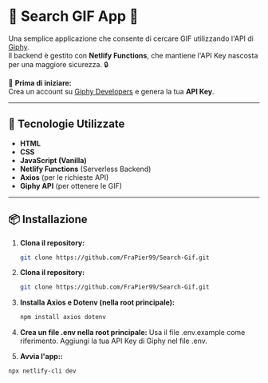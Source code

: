 # 🎉 Search GIF App 🚀

Una semplice applicazione che consente di cercare GIF utilizzando l'API di [Giphy](https://giphy.com/).  
Il backend è gestito con **Netlify Functions**, che mantiene l'API Key nascosta per una maggiore sicurezza. 🔒  

📌 **Prima di iniziare:**  
Crea un account su [Giphy Developers](https://developers.giphy.com/) e genera la tua **API Key**.  

---

## 🔧 Tecnologie Utilizzate
- **HTML**
- **CSS**
- **JavaScript (Vanilla)**
- **Netlify Functions** (Serverless Backend)
- **Axios** (per le richieste API)
- **Giphy API** (per ottenere le GIF)

---

## 📦 Installazione

1. **Clona il repository:**
   ```bash
   git clone https://github.com/FraPier99/Search-Gif.git

2. **Clona il repository:**
   ```bash
   git clone https://github.com/FraPier99/Search-Gif.git

2. **Installa Axios e Dotenv (nella root principale):**
   ```bash
   npm install axios dotenv


3. **Crea un file .env nella root principale:**
 Usa il file .env.example come riferimento.
 Aggiungi la tua API Key di Giphy nel file .env. 

 4. **Avvia l'app::**
   ```bash
   npx netlify-cli dev

